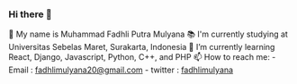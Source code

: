 ### Hi there 👋
📛 My name is Muhammad Fadhli Putra Mulyana
📚 I'm currently studying at Universitas Sebelas Maret, Surakarta, Indonesia
🌱 I’m currently learning React, Django, Javascript, Python, C++, and PHP
📫 How to reach me: 
    - Email : fadhlimulyana20@gmail.com
    - twitter : [fadhlimulyana](https://twitter.com/fadhlimulyana)

<!--
**fadhlimulyana20/fadhlimulyana20** is a ✨ _special_ ✨ repository because its `README.md` (this file) appears on your GitHub profile.

Here are some ideas to get you started:

- 🔭 I’m currently working on ...
- 🌱 I’m currently learning ...
- 👯 I’m looking to collaborate on ...
- 🤔 I’m looking for help with ...
- 💬 Ask me about ...
- 📫 How to reach me: ...
- 😄 Pronouns: ...
- ⚡ Fun fact: ...
-->
